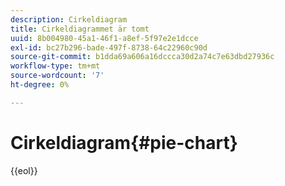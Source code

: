 ```yaml
---
description: Cirkeldiagram
title: Cirkeldiagrammet är tomt
uuid: 8b004980-45a1-46f1-a8ef-5f97e2e1dcce
exl-id: bc27b296-bade-497f-8738-64c22960c90d
source-git-commit: b1dda69a606a16dccca30d2a74c7e63dbd27936c
workflow-type: tm+mt
source-wordcount: '7'
ht-degree: 0%

---
```


# Cirkeldiagram{#pie-chart}

{{eol}}
